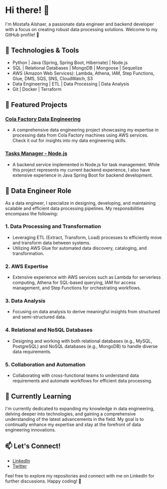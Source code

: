# Hi there! 👋

I'm Mostafa Alshaer, a passionate data engineer and backend developer with a focus on creating robust data processing solutions. Welcome to my GitHub profile! 🚀

## 🔧 Technologies & Tools

- Python | Java (Spring, Spring Boot, Hibernate) | Node.js
- SQL | Relational Databases | MongoDB | Mongoose | Sequelize
- AWS (Amazon Web Services): Lambda, Athena, IAM, Step Functions, Glue, DMS, SQS, SNS, CloudWatch, S3
- Data Engineering | ETL | Data Processing | Data Analysis
- Git | Docker | Terraform

## 📂 Featured Projects

### [Cola Factory Data Engineering](https://github.com/Mostafa-Alshaer/cola-factory-data-engineering)
- A comprehensive data engineering project showcasing my expertise in processing data from Cola Factory machines using AWS services. Check it out for insights into my data engineering skills.

### [Tasks Manager - Node.js](https://github.com/Mostafa-Alshaer/tasks-manager-srvc-node-soa)
- A backend service implemented in Node.js for task management. While this project represents my current backend experience, I also have extensive experience in Java Spring Boot for backend development.

## 🌟 Data Engineer Role

As a data engineer, I specialize in designing, developing, and maintaining scalable and efficient data processing pipelines. My responsibilities encompass the following:

### 1. Data Processing and Transformation
- Leveraging ETL (Extract, Transform, Load) processes to efficiently move and transform data between systems.
- Utilizing AWS Glue for automated data discovery, cataloging, and transformation.

### 2. AWS Expertise
- Extensive experience with AWS services such as Lambda for serverless computing, Athena for SQL-based querying, IAM for access management, and Step Functions for orchestrating workflows.

### 3. Data Analysis
- Focusing on data analysis to derive meaningful insights from structured and semi-structured data.

### 4. Relational and NoSQL Databases
- Designing and working with both relational databases (e.g., MySQL, PostgreSQL) and NoSQL databases (e.g., MongoDB) to handle diverse data requirements.

### 5. Collaboration and Automation
- Collaborating with cross-functional teams to understand data requirements and automate workflows for efficient data processing.


## 🌱 Currently Learning

I'm currently dedicated to expanding my knowledge in data engineering, delving deeper into technologies, and gaining a comprehensive understanding of the latest advancements in the field. My goal is to continually enhance my expertise and stay at the forefront of data engineering innovations.

## 📫 Let's Connect!

- [LinkedIn](https://www.linkedin.com/in/mustafa-shaer-b1b116148/)
- [Twitter](https://twitter.com/YourTwitterHandle)

Feel free to explore my repositories and connect with me on LinkedIn for further discussions. Happy coding! 🚀
